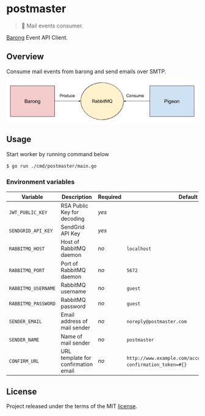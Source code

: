 # postmaster

> :incoming_envelope: Mail events consumer.

[Barong](https://www.github.com/rubykube/barong) Event API Client.

## Overview

Consume mail events from barong and send emails over SMTP.

![Overview](./resources/overview.png)

## Usage

Start worker by running command below

```sh
$ go run ./cmd/postmaster/main.go
```

### Environment variables

| Variable            | Description                         | Required | Default              |
|---------------------|-------------------------------------|----------|----------------------|
| `JWT_PUBLIC_KEY`    | RSA Public Key for decoding         | *yes*    |                      |
| `SENDGRID_API_KEY`  | SendGrid API Key                    | *yes*    |                      |
| `RABBITMQ_HOST`     | Host of RabbitMQ daemon             | *no*     | `localhost`          |
| `RABBITMQ_PORT`     | Port of RabbitMQ daemon             | *no*     | `5672`               |
| `RABBITMQ_USERNAME` | RabbitMQ username                   | *no*     | `guest`              |
| `RABBITMQ_PASSWORD` | RabbitMQ password                   | *no*     | `guest`              |
| `SENDER_EMAIL`      | Email address of mail sender        | *no*     | `noreply@postmaster.com` |
| `SENDER_NAME `      | Name of mail sender                 | *no*     | `postmaster`             |
| `CONFIRM_URL`       | URL template for confirmation email | *no*     | `http://www.example.com/accounts/confirmation?confirmation_token=#{}` |

## License

Project released under the terms of the MIT [license](./LICENSE).
